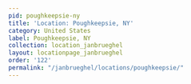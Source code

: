 ```yaml
---
pid: poughkeepsie-ny
title: 'Location: Poughkeepsie, NY'
category: United States
label: Poughkeepsie, NY
collection: location_janbrueghel
layout: locationpage_janbrueghel
order: '122'
permalink: "/janbrueghel/locations/poughkeepsie/"
---
```

